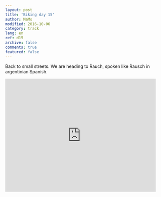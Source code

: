 ```yaml
---   
layout: post 
title: 'Biking day 15'  
author: MaMo 
modified: 2016-10-06
category: track 
lang: en 
ref: d15
archive: false 
comments: true 
featured: false 
--- 
```


 Back to small streets. We are heading to Rauch, spoken like Rausch in argentinian Spanish.                                                                                                                                                                                                                                                                                          

<iframe width='480' height='360' src='http://track-kit.net/maps_s3/?v=embed&track=230350.gpx' frameborder='0' allowfullscreen></iframe>